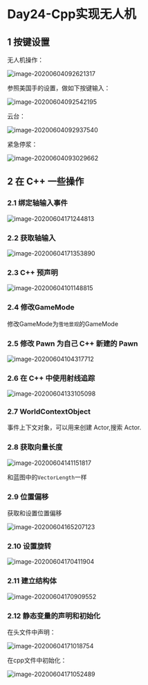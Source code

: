 # Day24-Cpp实现无人机

## 1 按键设置

无人机操作：

![image-20200604092621317](../images/image-20200604092621317.png)

参照美国手的设置，做如下按键输入：

![image-20200604092542195](../images/image-20200604092542195.png)

云台：

![image-20200604092937540](../images/image-20200604092937540.png)

紧急停浆：

![image-20200604093029662](../images/image-20200604093029662.png)

## 2 在 C++ 一些操作

### 2.1 绑定轴输入事件

![image-20200604171244813](../images/image-20200604171244813.png)

### 2.2 获取轴输入

![image-20200604171353890](../images/image-20200604171353890.png)

### 2.3 C++  预声明

![image-20200604101148815](../images/image-20200604101148815.png)

### 2.4 修改GameMode

修改GameMode为`雪地景观`的GameMode

### 2.5 修改 Pawn 为自己 C++ 新建的 Pawn

![image-20200604104317712](../images/image-20200604104317712.png)

### 2.6 在 C++ 中使用射线追踪

![image-20200604133105098](../images/image-20200604133105098.png)



### 2.7 WorldContextObject

事件上下文对象，可以用来创建 Actor,搜索 Actor.

### 2.8 获取向量长度

![image-20200604141151817](../images/image-20200604141151817.png)

和蓝图中的`VectorLength`一样

### 2.9 位置偏移

获取和设置位置偏移

![image-20200604165207123](../images/image-20200604165207123.png)

### 2.10 设置旋转

![image-20200604170411904](../images/image-20200604170411904.png)

### 2.11 建立结构体

![image-20200604170909552](../images/image-20200604170909552.png)

### 2.12 静态变量的声明和初始化

在头文件中声明：

![image-20200604171018754](../images/image-20200604171018754.png)

在cpp文件中初始化：

![image-20200604171052489](../images/image-20200604171052489.png)